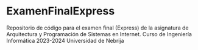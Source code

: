 # ExamenFinalExpress
Repositorio de código para el examen final (Express) de la asignatura de Arquitectura y Programación de Sistemas en Internet. Curso de Ingeniería Informática 2023-2024 Universidad de Nebrija
